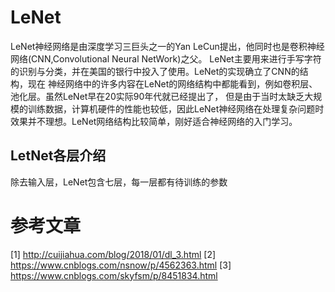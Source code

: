 # LeNet
LeNet神经网络是由深度学习三巨头之一的Yan LeCun提出，他同时也是卷积神经网络(CNN,Convolutional Neural NetWork)之父。
LeNet主要用来进行手写字符的识别与分类，并在美国的银行中投入了使用。LeNet的实现确立了CNN的结构，现在
神经网络中的许多内容在LeNet的网络结构中都能看到，例如卷积层、池化层。虽然LeNet早在20实际90年代就已经提出了，
但是由于当时太缺乏大规模的训练数据，计算机硬件的性能也较低，因此LeNet神经网络在处理复杂问题时效果并不理想。LeNet网络结构比较简单，刚好适合神经网络的入门学习。
## LetNet各层介绍
除去输入层，LeNet包含七层，每一层都有待训练的参数

# 参考文章
[1] http://cuijiahua.com/blog/2018/01/dl_3.html
[2] https://www.cnblogs.com/nsnow/p/4562363.html
[3] https://www.cnblogs.com/skyfsm/p/8451834.html